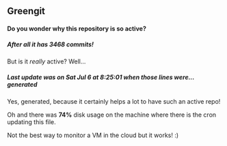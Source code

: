 ## Greengit

#### Do you wonder why this repository is so active?

##### After all it has 3468 commits!

But is it *really* active? Well...

##### Last update was on Sat Jul 6 at 8:25:01 when those lines were... generated

Yes, generated, because it certainly helps a lot to have such an active repo!

Oh and there was **74%** disk usage on the machine
where there is the cron updating this file.

Not the best way to monitor a VM in the cloud but it works! :)
